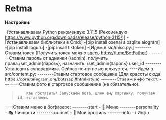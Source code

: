 # Retma
**Настройки:**

-[Устанавливаем Python рекомендую 3.11.5 (Рекомендую https://www.python.org/downloads/release/python-3115/)]
-[Устанавливаем библиотеки в Cmd:]
    -[pip install openai aiosqlite aiogram]
    -[pip install loguru]
    -[pip insall tiktoken]
-[Идем в src/misc.py:]
--------Ставим токен (Получить токен можно здесь https://t.me/BotFather)
--------Ставим пароль от админки (/admin), получить права:/set_admin{пароль}, назначить: /set_admin{пароль} user_id
--------Установить суперадмина. Сейчас почти не используется.
----Идем в src/content.py:
--------Ставим стартовое сообщение (Для красоты сюда https://core.telegram.org/bots/api#html-style)
--------Ставим инфо текст.
--------Ставим фото в стартовое сообщнение (не обязательно). 
>         Как поставить? Запускаем бота, шлем ему картинку, получаем id, вставляем.
----Ставим меню в ботфазере:
--------start - 🚀 Меню
--------personality -  🎭 Личности
--------account - 👤 Мой профиль
--------info - ℹ️ Инфо
    
